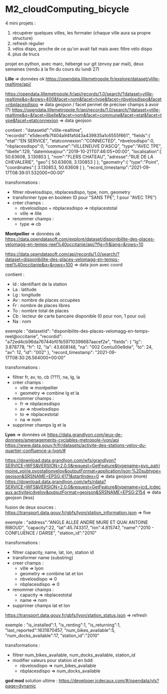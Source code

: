 # M2_cloudComputing_bicycle


4 mini projets : 
1. récupérer quelques villes, les formater (chaque ville aura sa propre structure)
2. refresh régulier
3. vélos dispo, proche de ce qu'on avait fait mais avec filtre vélo dispo
4. plus de trucs

projet en python, avec marc, hébergé sur git (envoy par mail), deux semaines (rendu à la fin du cours du lundi 27)


**Lille** => données ok
https://opendata.lillemetropole.fr/explore/dataset/vlille-realtime/api/

https://opendata.lillemetropole.fr/api/records/1.0/search/?dataset=vlille-realtime&q=&rows=400&facet=nom&facet=type&facet=nbvelosdispo&facet=nbplacesdispo => data geojson / facet permet de préciser champs à avoir (?)
https://opendata.lillemetropole.fr/api/records/1.0/search/?dataset=vlille-realtime&q=&facet=libelle&facet=nom&facet=commune&facet=etat&facet=type&facet=etatconnexion => data geojson

contient :
"datasetid":"vlille-realtime",
"recordid":"e5decefb7f404a94fafd43a439835a1c6555f661",
"fields":{
    "etat":"EN SERVICE",
    "etatconnexion":"CONNECTED",
    "nbvelosdispo":0,
    "nbplacesdispo":0,
    "commune":"VILLENEUVE D'ASCQ",
    "type":"AVEC TPE",
    "libelle":129,
    "datemiseajour":"2019-10-21T07:46:05+00:00",
    "localisation":[
        50.63608,
        3.130853
    ],
    "nom":"FLERS CHATEAU",
    "adresse":"RUE DE LA CHEVALERIE",
    "geo":[
        50.63608,
        3.130853
    ]
},
"geometry":{
    "type":"Point",
    "coordinates":[
        3.130853,
        50.63608
    ]
},
"record_timestamp":"2021-09-17T08:39:01.532000+00:00"

transformations :
- filtrer nbvelosdispo, nbplacesdispo, type, nom, geometry
- transformer type en booléen (0 pour "SANS TPE", 1 pour "AVEC TPE")
- créer champs : 
    - nbvelosdispo + nbplacesdispo => nbplacestotal
    - ville => lille
- renommer champs : 
    - type => cb


**Montpellier** => données ok
https://data.opendatasoft.com/explore/dataset/disponibilite-des-places-velomagg-en-temps-reel%40occitanie/api/?flg=fr&lang=&rows=10

https://data.opendatasoft.com/api/records/1.0/search/?dataset=disponibilite-des-places-velomagg-en-temps-reel%40occitanie&q=&rows=100 => data json avec coord

contient :
- Id : identifiant de la station
- La : latitude
- Lg : longitude
- Av : nombre de places occupées
- Fr : nombre de places libres
- To : nombre total de places
- Cb : lecteur de carte bancaire disponible (0 pour non, 1 pour oui)
- Na : nom

exemple :
"datasetid": "disponibilite-des-places-velomagg-en-temps-reel@occitanie",
"recordid": "a72ed4cb96da76744bf01b59710396687aacef2e", 
"fields": {
    "lg": 3.878778, 
    "fr": 12, 
    "la": 43.608148, 
    "na": "002 Com\u00e9die", 
    "to": 24, 
    "av": 12, 
    "id": "002"
}, 
"record_timestamp": "2021-09-17T08:30:26.564000+00:00"

transformations :
- filtrer fr, av, to, cb (???), na, lg, la
- créer champs :
    - ville => montpellier
    - geometry => combine lg et la
- renommer champs : 
    - fr => nbplacesdispo
    - av => nbvelosdispo
    - to => nbplacestotal
    - na => nom
- supprimer champs lg et la


**Lyon** => données ok
https://data.grandlyon.com/jeux-de-donnees/amenagements-cyclables-metropole-lyon/api
https://www.data.gouv.fr/fr/datasets/activite-des-stations-velov-du-quartier-confluence-a-lyon/#

https://download.data.grandlyon.com/wfs/grandlyon?SERVICE=WFS&VERSION=2.0.0&request=GetFeature&typename=pvo_patrimoine_voirie.pvostationvelov&outputFormat=application/json;%20subtype=geojson&SRSNAME=EPSG:4171&startIndex=0 => data geojson (more)
https://download.data.grandlyon.com/wfs/rdata?SERVICE=WFS&VERSION=2.0.0&request=GetFeature&typename=jcd_jcdecaux.activitejcdvelov&outputFormat=geojson&SRSNAME=EPSG:2154 => data geojson (less)


fusion de deux sources : 
https://transport.data.gouv.fr/gbfs/lyon/station_information.json => fixe

exemple :
"address":"ANGLE ALLEE ANDRE MURE ET QUAI ANTOINE RIBOUD",
"capacity":22,
"lat":45.743317,
"lon":4.815747,
"name":"2010 - CONFLUENCE / DARSE",
"station_id":"2010"

transformations :
- filtrer capacity, name, lat, lon, station id
- transformer name (substring)
- creer champs :
    - ville => lyon
    - geometry => combine lat et lon
    - nbvelosdispo => 0
    - nbplacesdispo => 0
- renommer champs :
    - capacity => nbplacestotal
    - name => nom
- supprimer champs lat et lon


https://transport.data.gouv.fr/gbfs/lyon/station_status.json => refresh

exemple :
"is_installed":1,
"is_renting":1,
"is_returning":1,
"last_reported":1631870457,
"num_bikes_available":5,
"num_docks_available":17,
"station_id":"2010"

transformations :
- filtrer num_bikes_available, num_docks_available, station_id
- modifier valeurs pour station id en bdd:
    - nbvelosdispo => num_bikes_available
    - nbplacesdispo => num_docks_available


**god mod**
solution ultime : https://developer.jcdecaux.com/#/opendata/vls?page=dynamic
